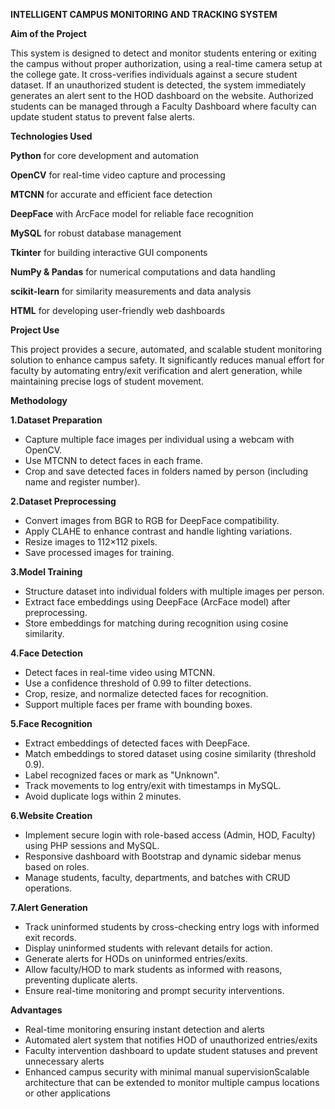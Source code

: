 **INTELLIGENT CAMPUS MONITORING AND TRACKING SYSTEM**

**Aim of the Project**

This system is designed to detect and monitor students entering or exiting the campus without proper authorization, using a real-time camera setup at the college gate. It cross-verifies individuals against a secure student dataset. If an unauthorized student is detected, the system immediately generates an alert sent to the HOD dashboard on the website. Authorized students can be managed through a Faculty Dashboard where faculty can update student status to prevent false alerts.

**Technologies Used**

**Python** for core development and automation

**OpenCV** for real-time video capture and processing

**MTCNN** for accurate and efficient face detection

**DeepFace** with ArcFace model for reliable face recognition

**MySQL** for robust database management

**Tkinter** for building interactive GUI components

**NumPy & Pandas** for numerical computations and data handling

**scikit-learn** for similarity measurements and data analysis

**HTML** for developing user-friendly web dashboards

**Project Use**

This project provides a secure, automated, and scalable student monitoring solution to enhance campus safety. It significantly reduces manual effort for faculty by automating entry/exit verification and alert generation, while maintaining precise logs of student movement.

**Methodology**

**1.Dataset Preparation**

- Capture multiple face images per individual using a webcam with OpenCV.
- Use MTCNN to detect faces in each frame.
- Crop and save detected faces in folders named by person (including name and register number).

**2.Dataset Preprocessing**

- Convert images from BGR to RGB for DeepFace compatibility.
- Apply CLAHE to enhance contrast and handle lighting variations.
- Resize images to 112×112 pixels.
- Save processed images for training.

**3.Model Training**

- Structure dataset into individual folders with multiple images per person.
- Extract face embeddings using DeepFace (ArcFace model) after preprocessing.
- Store embeddings for matching during recognition using cosine similarity.

**4.Face Detection**

- Detect faces in real-time video using MTCNN.
- Use a confidence threshold of 0.99 to filter detections.
- Crop, resize, and normalize detected faces for recognition.
- Support multiple faces per frame with bounding boxes.

**5.Face Recognition**

- Extract embeddings of detected faces with DeepFace.
- Match embeddings to stored dataset using cosine similarity (threshold 0.9).
- Label recognized faces or mark as "Unknown".
- Track movements to log entry/exit with timestamps in MySQL.
- Avoid duplicate logs within 2 minutes.

**6.Website Creation**

- Implement secure login with role-based access (Admin, HOD, Faculty) using PHP sessions and MySQL.
- Responsive dashboard with Bootstrap and dynamic sidebar menus based on roles.
- Manage students, faculty, departments, and batches with CRUD operations.

**7.Alert Generation**

- Track uninformed students by cross-checking entry logs with informed exit records.
- Display uninformed students with relevant details for action.
- Generate alerts for HODs on uninformed entries/exits.
- Allow faculty/HOD to mark students as informed with reasons, preventing duplicate alerts.
- Ensure real-time monitoring and prompt security interventions.



**Advantages**

- Real-time monitoring ensuring instant detection and alerts
- Automated alert system that notifies HOD of unauthorized entries/exits
- Faculty intervention dashboard to update student statuses and prevent unnecessary alerts
- Enhanced campus security with minimal manual supervisionScalable architecture that can be extended to monitor multiple campus locations or other applications


